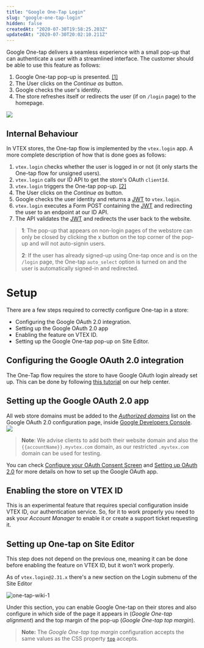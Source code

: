 ```yaml
---
title: "Google One-Tap Login"
slug: "google-one-tap-login"
hidden: false
createdAt: "2020-07-30T19:58:25.203Z"
updatedAt: "2020-07-30T20:02:10.211Z"
---
```


Google One-tap delivers a seamless experience with a small pop-up that can authenticate a user with a streamlined interface. The customer should be able to use this feature as follows:

1. Google One-tap pop-up is presented. [[1]](#bottom_note_1)
2. The User clicks on the *Continue as* button.
3. Google checks the user's identity.
4. The store refreshes itself or redirects the user (if on `/login` page) to the homepage.

![](https://cdn.jsdelivr.net/gh/vtexdocs/dev-portal-content@main/images/google-one-tap-login-0.gif)

## Internal Behaviour

In VTEX stores, the One-tap flow is implemented by the `vtex.login` app. A more complete description of how that is done goes as follows:

1. `vtex.login` checks whether the user is logged in or not (it only starts the One-tap flow for unsigned users).
2. `vtex.login` calls our ID API to get the store's OAuth `clientId`.
3. `vtex.login` triggers the One-tap pop-up. [[2]](#bottom_note_2)
4. The User clicks on the *Continue as* button.
5. Google checks the user identity and returns a [JWT](https://tools.ietf.org/html/rfc7519) to `vtex.login`.
6. `vtex.login` executes a Form POST containing the [JWT](https://tools.ietf.org/html/rfc7519) and redirecting the user to an endpoint at our ID API.
7. The API validates the [JWT](https://tools.ietf.org/html/rfc7519) and redirects the user back to the website.

> <a name="bottom_note_1"></a>**1**: The pop-up that appears on non-login pages of the webstore can only be closed by clicking the x button on the top corner of the pop-up and will not auto-signin users.
>
> <a name="bottom_note_2"></a>**2**: If the user has already signed-up using One-tap once and is on the `/login` page, the One-tap `auto_select` option is turned on and the user is automatically signed-in and redirected.

# Setup

There are a few steps required to correctly configure One-tap in a store:

- Configuring the Google OAuth 2.0 integration.
- Setting up the Google OAuth 2.0 app
- Enabling the feature on VTEX ID.
- Setting up the Google One-tap pop-up on Site Editor.

## Configuring the Google OAuth 2.0 integration

The One-Tap flow requires the store to have Google OAuth login already set up. This can be done by following [this tutorial](https://help.vtex.com/tutorial/registering-a-client-id-and-a-client-secret-for-login-with-google--1lBgDmetUM4goie6mYEOK6?locale=en) on our help center.

## Setting up the Google OAuth 2.0 app

All web store domains must be added to the [*Authorized domains*](https://support.google.com/cloud/answer/6158849#authorized-domains) list on the Google OAuth 2.0 configuration page, inside [Google Developers Console](https://console.developers.google.com/).
![](https://cdn.jsdelivr.net/gh/vtexdocs/dev-portal-content@main/images/google-one-tap-login-1.png)

> **Note**: We advise clients to add both their website domain and also the `{{accountName}}.myvtex.com` domain, as our restricted `.myvtex.com` domain can be used for testing.

You can check [Configure your OAuth Consent Screen](https://developers.google.com/identity/one-tap/web/guides/get-google-api-clientid#configure_your_oauth_consent_screen) and [Setting up OAuth 2.0](https://support.google.com/cloud/answer/6158849) for more details on how to set up the Google OAuth app.

## Enabling the store on VTEX ID

This is an experimental feature that requires special configuration inside VTEX ID, our authentication service. So, for it to work properly you need to ask your *Account Manager* to enable it or create a support ticket requesting it.

## Setting up One-tap on Site Editor

This step does not depend on the previous one, meaning it can be done before enabling the feature on VTEX ID, but it won't work properly.

As of `vtex.login@2.31.x` there's a new section on the Login submenu of the Site Editor

![one-tap-wiki-1](https://cdn.jsdelivr.net/gh/vtexdocs/dev-portal-content@main/images/google-one-tap-login-2.gif)

Under this section, you can enable Google One-tap on their stores and also configure in which side of the page it appears in (*Google One-tap alignment*) and the top margin of the pop-up (*Google One-tap top margin*).

> **Note:** The *Google One-tap top margin* configuration accepts the same values as the CSS property [`top`](https://developer.mozilla.org/pt-PT/docs/Web/CSS/top) accepts.
